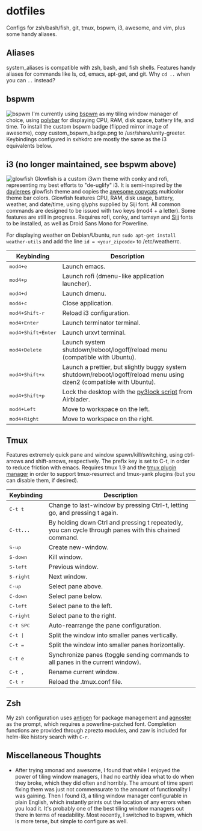 # dotfiles

Configs for zsh/bash/fish, git, tmux, bspwm, i3, awesome, and vim, plus some handy aliases.

## Aliases
system_aliases is compatible with zsh, bash, and fish shells. Features handy aliases for commands like ls, cd, emacs, apt-get, and git. Why `cd ..` when you can `..` instead?

## bspwm
![bspwm](/../master/screenshots/bspwm.png?raw=true)
I'm currently using [bspwm](https://github.com/baskerville/bspwm) as my tiling window manager of choice, using [polybar](https://github.com/jaagr/polybar) for displaying CPU, RAM, disk space, battery life, and time. To install the custom bspwm badge (flipped mirror image of awesome), copy custom_bspwm_badge.png to /usr/share/unity-greeter. Keybindings configured in sxhkdrc are mostly the same as the i3 equivalents below.

## i3 (no longer maintained, see bspwm above)
![glowfish](/../master/screenshots/glowfish.png?raw=true)
Glowfish is a custom i3wm theme with conky and rofi, representing my best efforts to "de-uglify" i3. It is semi-inspired by the [daylerees](https://github.com/daylerees/colour-schemes) glowfish theme and copies the [awesome copycats](https://github.com/copycat-killer/awesome-copycats) multicolor theme bar colors. Glowfish features CPU, RAM, disk usage, battery, weather, and date/time, using glyphs supplied by Siji font. All common commands are designed to be issued with two keys (mod4 + a letter). Some features are still in progress. Requires rofi, conky, and tamsyn and [Siji](https://github.com/gstk/siji) fonts to be installed, as well as Droid Sans Mono for Powerline.

For displaying weather on Debian/Ubuntu, run `sudo apt-get install weather-utils` and add the line `id = <your_zipcode>` to /etc/weatherrc.

Keybinding            | Description
----------------------|------------------------------------------------------------
<kbd>mod4+e</kbd>     | Launch emacs.
<kbd>mod4+p</kbd>     | Launch rofi (dmenu-like application launcher).
<kbd>mod4+d</kbd>     | Launch dmenu.
<kbd>mod4+c</kbd>     | Close application.
<kbd>mod4+Shift-r</kbd> | Reload i3 configuration.
<kbd>mod4+Enter</kbd> | Launch terminator terminal.
<kbd>mod4+Shift+Enter</kbd>   | Launch urxvt terminal.
<kbd>mod4+Delete</kbd> | Launch system shutdown/reboot/logoff/reload menu (compatible with Ubuntu).
<kbd>mod4+Shift+x</kbd> | Launch a prettier, but slightly buggy system shutdown/reboot/logoff/reload menu using dzen2 (compatible with Ubuntu).
<kbd>mod4+Shift+p</kbd> | Lock the desktop with the [py3lock script](https://gist.github.com/Airblader/3a96a407e16dae155744) from Airblader.
<kbd>mod4+Left</kbd>  | Move to workspace on the left.
<kbd>mod4+Right</kbd> | Move to workspace on the right.

## Tmux
Features extremely quick pane and window spawn/kill/switching, using ctrl-arrows and shift-arrows, respectively. The prefix key is set to C-t, in order to reduce friction with emacs. Requires tmux 1.9 and the [tmux plugin manager](https://github.com/tmux-plugins/tpm) in order to support tmux-resurrect and tmux-yank plugins (but you can disable them, if desired).

Keybinding         | Description
-------------------|------------------------------------------------------------
<kbd>C-t t</kbd>   | Change to last-window by pressing Ctrl-t, letting go, and pressing t again.
<kbd>C-tt...</kbd> | By holding down Ctrl and pressing t repeatedly, you can cycle through panes with this chained command.
<kbd>S-up</kbd>    | Create new-window.
<kbd>S-down</kbd>  | Kill window.
<kbd>S-left</kbd>  | Previous window.
<kbd>S-right</kbd> | Next window.
<kbd>C-up</kbd>    | Select pane above.
<kbd>C-down</kbd>  | Select pane below.
<kbd>C-left</kbd>  | Select pane to the left.
<kbd>C-right</kbd> | Select pane to the right.
<kbd>C-t SPC </kbd> | Auto-rearrange the pane configuration.
<kbd>C-t \|</kbd>  | Split the window into smaller panes vertically.
<kbd>C-t =</kbd>   | Split the window into smaller panes horizontally.
<kbd>C-t e</kbd>   | Synchronize panes (toggle sending commands to all panes in the current window).
<kbd>C-t ,</kbd>   | Rename current window.
<kbd>C-t r</kbd>   | Reload the .tmux.conf file.

## Zsh
My zsh configuration uses [antigen](https://github.com/zsh-users/antigen) for package management and [agnoster](https://github.com/robbyrussell/oh-my-zsh/wiki/Themes#agnoster) as the prompt, which requires a powerline-patched font. Completion functions are provided through zprezto modules, and zaw is included for helm-like history search with `C-r`.

## Miscellaneous Thoughts
* After trying xmonad and awesome, I found that while I enjoyed the power of tiling window managers, I had no earthly idea what to do when they broke, which they did often and horribly. The amount of time spent fixing them was just not commensurate to the amount of functionality I was gaining. Then I found i3, a tiling window manager configurable in plain English, which instantly prints out the location of any errors when you load it. It's probably one of the best tiling window managers out there in terms of readability. Most recently, I switched to bspwm, which is more terse, but simple to configure as well.
